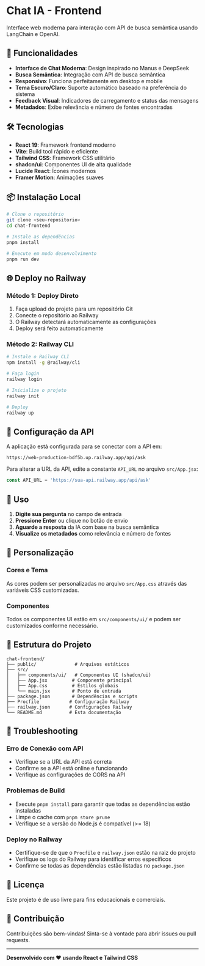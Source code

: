 # Chat IA - Frontend

Interface web moderna para interação com API de busca semântica usando LangChain e OpenAI.

## 🚀 Funcionalidades

- **Interface de Chat Moderna**: Design inspirado no Manus e DeepSeek
- **Busca Semântica**: Integração com API de busca semântica
- **Responsivo**: Funciona perfeitamente em desktop e mobile
- **Tema Escuro/Claro**: Suporte automático baseado na preferência do sistema
- **Feedback Visual**: Indicadores de carregamento e status das mensagens
- **Metadados**: Exibe relevância e número de fontes encontradas

## 🛠️ Tecnologias

- **React 19**: Framework frontend moderno
- **Vite**: Build tool rápido e eficiente
- **Tailwind CSS**: Framework CSS utilitário
- **shadcn/ui**: Componentes UI de alta qualidade
- **Lucide React**: Ícones modernos
- **Framer Motion**: Animações suaves

## 📦 Instalação Local

```bash
# Clone o repositório
git clone <seu-repositorio>
cd chat-frontend

# Instale as dependências
pnpm install

# Execute em modo desenvolvimento
pnpm run dev
```

## 🌐 Deploy no Railway

### Método 1: Deploy Direto
1. Faça upload do projeto para um repositório Git
2. Conecte o repositório ao Railway
3. O Railway detectará automaticamente as configurações
4. Deploy será feito automaticamente

### Método 2: Railway CLI
```bash
# Instale o Railway CLI
npm install -g @railway/cli

# Faça login
railway login

# Inicialize o projeto
railway init

# Deploy
railway up
```

## 🔧 Configuração da API

A aplicação está configurada para se conectar com a API em:
```
https://web-production-bdf5b.up.railway.app/api/ask
```

Para alterar a URL da API, edite a constante `API_URL` no arquivo `src/App.jsx`:

```javascript
const API_URL = 'https://sua-api.railway.app/api/ask'
```

## 📱 Uso

1. **Digite sua pergunta** no campo de entrada
2. **Pressione Enter** ou clique no botão de envio
3. **Aguarde a resposta** da IA com base na busca semântica
4. **Visualize os metadados** como relevância e número de fontes

## 🎨 Personalização

### Cores e Tema
As cores podem ser personalizadas no arquivo `src/App.css` através das variáveis CSS customizadas.

### Componentes
Todos os componentes UI estão em `src/components/ui/` e podem ser customizados conforme necessário.

## 📁 Estrutura do Projeto

```
chat-frontend/
├── public/              # Arquivos estáticos
├── src/
│   ├── components/ui/   # Componentes UI (shadcn/ui)
│   ├── App.jsx         # Componente principal
│   ├── App.css         # Estilos globais
│   └── main.jsx        # Ponto de entrada
├── package.json        # Dependências e scripts
├── Procfile           # Configuração Railway
├── railway.json       # Configurações Railway
└── README.md          # Esta documentação
```

## 🚨 Troubleshooting

### Erro de Conexão com API
- Verifique se a URL da API está correta
- Confirme se a API está online e funcionando
- Verifique as configurações de CORS na API

### Problemas de Build
- Execute `pnpm install` para garantir que todas as dependências estão instaladas
- Limpe o cache com `pnpm store prune`
- Verifique se a versão do Node.js é compatível (>= 18)

### Deploy no Railway
- Certifique-se de que o `Procfile` e `railway.json` estão na raiz do projeto
- Verifique os logs do Railway para identificar erros específicos
- Confirme se todas as dependências estão listadas no `package.json`

## 📄 Licença

Este projeto é de uso livre para fins educacionais e comerciais.

## 🤝 Contribuição

Contribuições são bem-vindas! Sinta-se à vontade para abrir issues ou pull requests.

---

**Desenvolvido com ❤️ usando React e Tailwind CSS**

